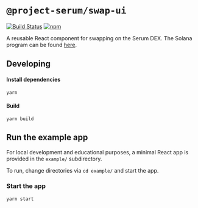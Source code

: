 # `@project-serum/swap-ui`

[![Build Status](https://travis-ci.com/project-serum/swap-ui.svg?branch=master)](https://travis-ci.com/project-serum/swap-ui)
[![npm](https://img.shields.io/npm/v/@project-serum/swap-ui.svg)](https://www.npmjs.com/package/@project-serum/swap-ui)

A reusable React component for swapping on the Serum DEX. The Solana program can be
found [here](https://github.com/project-serum/swap).

## Developing

#### Install dependencies

```
yarn
```

#### Build

```
yarn build
```

## Run the example app

For local development and educational purposes, a minimal React app is provided
in the `example/` subdirectory.

To run, change directories via `cd example/` and start the app.

### Start the app

```
yarn start
```

